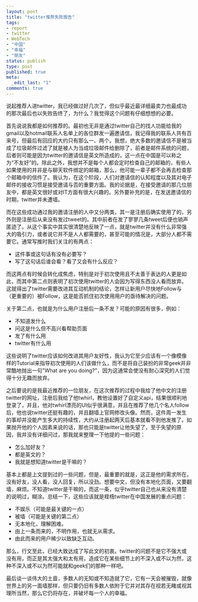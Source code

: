 ```yaml
---
layout: post
title: "twitter推荐失败报告"
tags:
- report
- twitter
- WebTech
- "中国"
- "幸福"
- "朋友"
status: publish
type: post
published: true
meta:
  _edit_last: "1"
comments: true
---
```

说起推荐人进twitter，我已经做过好几次了，但似乎最近最详细最卖力也最成功的那次最后也以失败告终了，为什么？我觉得这个问题有仔细想想的必要。

首先说说我都是如何推荐的。最初也无非是通过twitter自己的找人功能给我的gmail以及hotmail联系人名单上的各位群发一遍邀请信，我记得我的联系人共有百来号，但最后有回应的大约只有那么一、两个。我想，绝大多数的邀请信不是被当成了垃圾邮件过滤了就是被人为当成垃圾邮件给删除了，前者是邮件系统的问题，后者则可能是因为twitter的邀请信是英文所造成的，这一点在中国是可以称之为“不友好”的。除此之外，我想并不是每个人都会定时检查自己的邮箱的，有些人如果使用的并非是与聊天软件绑定的邮箱，那么，他可能一辈子都不会再去检查那个邮箱中的信件了。我认为，在这个阶段，人们对邀请信的认知程度以及其对电子邮件的接收习惯是接受邀请与否的重要方面。我的论据是，在接受邀请的那几位朋友中，都是英文很好或对IT方面有很大兴趣的。另外要补充的是，在发送邀请信的时期，twitter并未遭墙。

而在这些成功通过我的邀请注册的人中又分两类，其一是注册后确实使用了的，另外则是注册后从来没有发过tweet的。其中前者在发了寥寥几条tweet后便也销声匿迹了。从这个事实中其实很清楚地反映了一点，就是twitter并没有什么非常强大的吸引力，或者说它并不是人人都需要的，甚至可能的情况是，大部分人都不需要它。通常写推时我们关注的有两点：

-   这件事或这句话有没有必要写？
-   写了这句话后谁会看？看了又会有什么反应？

而这两点有时候会转化成焦虑，特别是对于初次使用且不太善于表达的人更是如此，而其中第二点则表明了初次使用twitter的人会因为写得东西没人看而放弃。这就得出了twitter需要改进其互动机制的结论，怎样让新用户尽快地Follow与（更重要的）被Follow，这是能否抓住初次使用用户的亟待解决的问题。

关于第二点，也就是为什么用户注册后一条不发？可能的原因有很多，例如：

-   不知道发什么
-   问这是什么但不高兴看帮助页面
-   发了有什么用
-   twitter有什么用

这些说明了twitter应该如何改进其用户友好性，我认为它至少应该有一个像模像样的Tutorial来指导初次使用的人们该做什么，而不是将自己装扮的非常geek并非常酷地抛出一句"What are you doing?"，因为这通常会使没有耐心深究的人们觉得十分无趣而放弃。

之后要说的是我最近推荐的一位朋友，在这次推荐的过程中我给了他中文的注册twitter的网址，注册后我给了他twhirl，教他设置好了自定义api，结果很顺利地登录了，并且，他对twhirl漂亮的UI似乎很满意，并且在推荐了他几个名人follow后，他也说twitter还挺有趣的，并且翻墙上官网修改头像。然而，这件周一发生的事却并没能产生多大的持续性，大约从注册起两天后基本就看不到他发推了。如果抛开他的个人因素来说的话，那也只能是twitter让他失望了，至于失望的原因，我并没有详细问过，那我就来整理一下他提的一些问题：

-   怎么加好友？
-   都是英文的？
-   我就是想知道twitter是干嘛的？

基本上都是上文提到过的一些问题，但是，最重要的就是，这正是他的需求所在。没有好友，没人看，没人回复，所以没劲。想要中文，但没有本地化页面，又要翻墙，麻烦。不知道twitter是干嘛的，而这一条，似乎twitter自己也从来没有清楚的说明过，糊涂。总结一下，这些应该就是桎梏twitter在中国发展的重点问题：

-   不娱乐（可能是最关键的一点）
-   被墙（可能是关键的第二点）
-   无本地化，理解困难。
-   由上一条而来的，不明作用，也就无从需求。
-   由此而来的用户稀少以致缺乏互动。

那么，行文至此，已经大致达成了写此文的初衷。twitter的问题不是它不强大或没有用，而正是其太强大和太有用，造成它在某些细节上的不深入或不以为然，这种不深入或不以为然可能就和geek们的那种一样吧。

最后谈一谈伟大的土啬，多数人的无知或不知造就了它，它有一天会被摧毁，就像世界上的另一面墙那样，但只要仍旧有多数人依附于它并对其存在视若无睹或视其理所当然，那么它仍将存在，并破坏每一个人的幸福。
